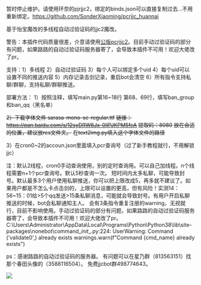 暂时停止维护。请使用环奈的pjrjjc2，绑定的binds.json可以直接复制过去…不用重新绑定。https://github.com/SonderXiaoming/pcrjjc_huannai

基于怡宝魔改的多线程自动过验证码的jjc2魔改。

警告：本插件代码质量很差，介意请使用[公版pcrjjc2](https://github.com/cc004/pcrjjc2)。目前手动过验证码的部分有问题，如果路路的自动过验证码服务器寄了，会导致本插件不可用！欢迎大佬改了pr。

支持：1）多线程 2）自动过验证码 3）每个人可以绑定多个uid
4）每个uid可以设置不同的推送内容 5）内存记录击剑记录，重启bot会清空
6）所有指令支持私聊/群聊，支持私聊/群聊推送。

部署方法：
1）按照注释，填写main.py第16~18行
第68、69行，填写ban_group和ban_qq（黑名单）

~~2）下载字体文件 sarasa-mono-sc-regular.ttf~~
~~链接：https://pan.baidu.com/s/12syDRW6Jx-0IlPJKPM5fcA~~
~~提取码：8080~~
~~放在合适的位置，建议放res文件夹。~~
~~在text2img.py填入这个字体文件的路径~~

3）在cron0~2的accoun.json里面填入pcr查询号（过了新手教程就行，不用解锁jjc）

注：默认2线程，cron0手动查询使用，别的定时查询用。可以自己加线程。n个线程需要n+1个pcr查询号。默认5秒查询一次。
短时间内太多私聊，可能导致封号。默认最多3个用户使用私聊推送，你可以把上限改成5，再多就不建议了。如果用户都是不怎么卡点击剑的，上限可以设置的更高，但有风险！实测14：56~15：01给>5个qq发送>15条私聊消息，可能就会导致封号。有用户开启私聊推送的时候，bot会私聊通知主人。
会有3条指令重复注册的warning，无视就行，目前不影响使用。手动过验证码的部分有问题，如果路路的自动过验证码服务器寄了，会导致本插件不可用！欢迎大佬改了pr。
C:\Users\Administrator\AppData\Local\Programs\Python\Python38\lib\site-packages\nonebot\command\__init__.py:224: UserWarning: Command ('validate0',) already exists
  warnings.warn(f"Command {cmd_name} already exists")

ps：感谢路路的自动过验证码的服务器。
有问题可以在星乃群（813563151）找那个春田头像的（3588116504）。
免费jjcbot群498774643。

![](C:\Users\zly\AppData\Roaming\marktext\images\2022-10-03-14-20-07-_{O6~]NXY5N7ZQ39I%RZ91I.PNG)
